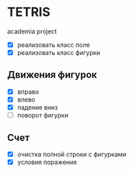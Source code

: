 # TETRIS
academia project

 - [x] реализовать класс поле
 - [x] реализовать класс фигурки

 ## Движения фигурок
  - [x] вправо
  - [x] влево
  - [x] падение вниз
  - [ ] поворот фигурки

  ## Счет
  - [x] очистка полной строки с фигурками
  - [X] условия поражения
